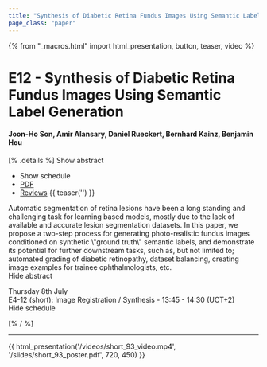 ```yaml
---
title: "Synthesis of Diabetic Retina Fundus Images Using Semantic Label Generation"
page_class: "paper"
---
```


{% from "_macros.html" import html_presentation, button, teaser, video %}

# E12 - Synthesis of Diabetic Retina Fundus Images Using Semantic Label Generation

#### Joon-Ho Son, Amir Alansary, Daniel Rueckert, Bernhard Kainz, Benjamin Hou

[% .details %]
<a class="toggle_visibility" data-selector=".abstract" data-level="3">Show abstract</a>
- <a class="toggle_visibility" data-selector=".schedule" data-level="3">Show schedule</a>
- <a href="https://openreview.net/pdf?id=wiKDehhdnz">PDF</a>
- <a href="https://openreview.net/forum?id=wiKDehhdnz">Reviews</a>
{{ teaser('') }}

<p>
    <span class="abstract">
        Automatic segmentation of retina lesions have been a long standing and challenging task for learning based models, mostly due to the lack of available and accurate lesion segmentation datasets. In this paper, we propose a two-step process for generating photo-realistic fundus images conditioned on synthetic \"ground truth\" semantic labels, and demonstrate its potential for further downstream tasks, such as, but not limited to; automated grading of diabetic retinopathy, dataset balancing, creating image examples for trainee ophthalmologists, etc.
        <br>
        <span class="actions"><a class="toggle_visibility" data-level="2">Hide abstract</a></span>
    </span>
</p>

<p>
    <span class="schedule">
         Thursday 8th July<br>E4-12 (short): Image Registration / Synthesis - 13:45 - 14:30 (UCT+2)
        <br>
        <span class="actions"><a class="toggle_visibility" data-level="2">Hide schedule</a></span>
    </span>
</p>

[% / %]


---

{{ html_presentation('/videos/short_93_video.mp4', '/slides/short_93_poster.pdf', 720, 450) }}